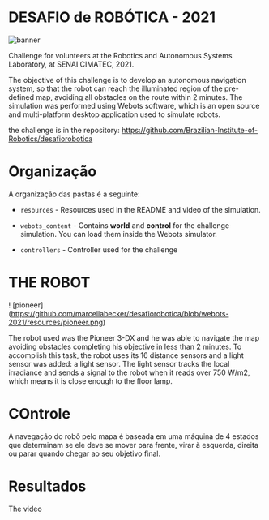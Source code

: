 # DESAFIO de ROBÓTICA - 2021

![banner](https://github.com/marcellabecker/desafiorobotica/blob/webots-2021/resources/banner.png)

Challenge for volunteers at the Robotics and Autonomous Systems Laboratory, at SENAI CIMATEC, 2021.

The objective of this challenge is to develop an autonomous navigation system, so that the robot can reach the illuminated region of the pre-defined map, avoiding all obstacles on the route within 2 minutes. The simulation was performed using Webots software, which is an open source and multi-platform desktop application used to simulate robots.

the challenge is in the repository: https://github.com/Brazilian-Institute-of-Robotics/desafiorobotica

# Organização

A organização das pastas é a seguinte:

- `resources` - Resources used in the README and video of the simulation.

- `webots_content` - Contains **world** and **control** for the challenge simulation. You can load them inside the Webots simulator.

- `controllers` - Controller used for the challenge

# THE ROBOT

! [pioneer] (https://github.com/marcellabecker/desafiorobotica/blob/webots-2021/resources/pioneer.png)

The robot used was the Pioneer 3-DX and he was able to navigate the map avoiding obstacles completing his objective in less than 2 minutes. To accomplish this task, the robot uses its 16 distance sensors and a light sensor was added: a light sensor. The light sensor tracks the local irradiance and sends a signal to the robot when it reads over 750 W/m2, which means it is close enough to the floor lamp.

# COntrole

A navegação do robô pelo mapa é baseada em uma máquina de 4 estados que determinam se ele deve se mover para frente, virar à esquerda, direita ou parar quando chegar ao seu objetivo final. 

# Resultados

The video